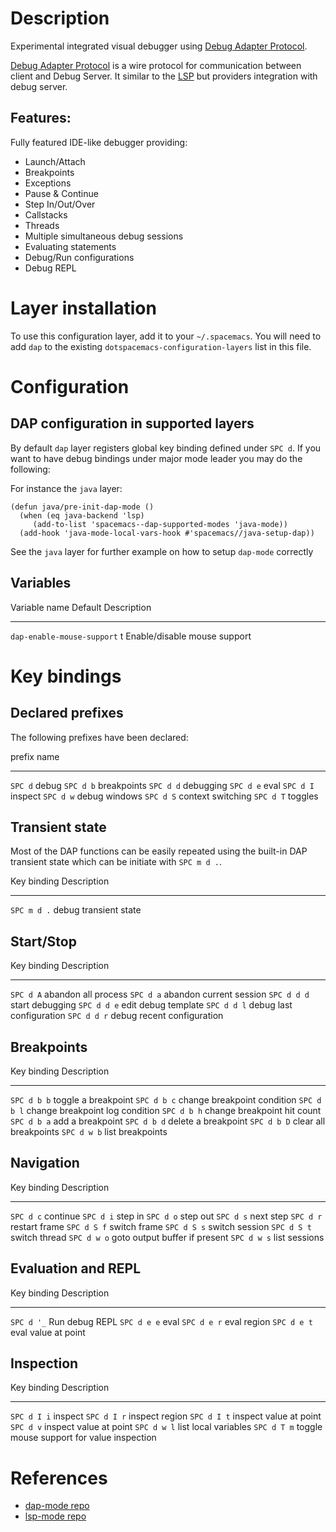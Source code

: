 Description
===========

Experimental integrated visual debugger using [Debug Adapter
Protocol](https://code.visualstudio.com/docs/extensionAPI/api-debugging).

[Debug Adapter
Protocol](https://code.visualstudio.com/docs/extensionAPI/api-debugging)
is a wire protocol for communication between client and Debug Server. It
similar to the
[LSP](https://github.com/Microsoft/language-server-protocol) but
providers integration with debug server.

Features:
---------

Fully featured IDE-like debugger providing:

-   Launch/Attach
-   Breakpoints
-   Exceptions
-   Pause & Continue
-   Step In/Out/Over
-   Callstacks
-   Threads
-   Multiple simultaneous debug sessions
-   Evaluating statements
-   Debug/Run configurations
-   Debug REPL

Layer installation
==================

To use this configuration layer, add it to your `~/.spacemacs`. You will
need to add `dap` to the existing `dotspacemacs-configuration-layers`
list in this file.

Configuration
=============

DAP configuration in supported layers
-------------------------------------

By default `dap` layer registers global key binding defined under
`SPC d`. If you want to have debug bindings under major mode leader you
may do the following:

For instance the `java` layer:

``` {.commonlisp org-language="emacs-lisp"}
(defun java/pre-init-dap-mode ()
  (when (eq java-backend 'lsp)
     (add-to-list 'spacemacs--dap-supported-modes 'java-mode))
  (add-hook 'java-mode-local-vars-hook #'spacemacs//java-setup-dap))
```

See the `java` layer for further example on how to setup `dap-mode`
correctly

Variables
---------

  Variable name                Default   Description
  ---------------------------- --------- ------------------------------
  `dap-enable-mouse-support`   t         Enable/disable mouse support

Key bindings
============

Declared prefixes
-----------------

The following prefixes have been declared:

  prefix      name
  ----------- -------------------
  `SPC d`     debug
  `SPC d b`   breakpoints
  `SPC d d`   debugging
  `SPC d e`   eval
  `SPC d I`   inspect
  `SPC d w`   debug windows
  `SPC d S`   context switching
  `SPC d T`   toggles

Transient state
---------------

Most of the DAP functions can be easily repeated using the built-in DAP
transient state which can be initiate with `SPC m d .`.

  Key binding   Description
  ------------- -----------------------
  `SPC m d .`   debug transient state

Start/Stop
----------

  Key binding   Description
  ------------- ----------------------------
  `SPC d A`     abandon all process
  `SPC d a`     abandon current session
  `SPC d d d`   start debugging
  `SPC d d e`   edit debug template
  `SPC d d l`   debug last configuration
  `SPC d d r`   debug recent configuration

Breakpoints
-----------

  Key binding   Description
  ------------- ---------------------------------
  `SPC d b b`   toggle a breakpoint
  `SPC d b c`   change breakpoint condition
  `SPC d b l`   change breakpoint log condition
  `SPC d b h`   change breakpoint hit count
  `SPC d b a`   add a breakpoint
  `SPC d b d`   delete a breakpoint
  `SPC d b D`   clear all breakpoints
  `SPC d w b`   list breakpoints

Navigation
----------

  Key binding   Description
  ------------- -------------------------------
  `SPC d c`     continue
  `SPC d i`     step in
  `SPC d o`     step out
  `SPC d s`     next step
  `SPC d r`     restart frame
  `SPC d S f`   switch frame
  `SPC d S s`   switch session
  `SPC d S t`   switch thread
  `SPC d w o`   goto output buffer if present
  `SPC d w s`   list sessions

Evaluation and REPL
-------------------

  Key binding   Description
  ------------- ---------------------
  `SPC d '_`    Run debug REPL
  `SPC d e e`   eval
  `SPC d e r`   eval region
  `SPC d e t`   eval value at point

Inspection
----------

  Key binding   Description
  ------------- -------------------------------------------
  `SPC d I i`   inspect
  `SPC d I r`   inspect region
  `SPC d I t`   inspect value at point
  `SPC d v`     inspect value at point
  `SPC d w l`   list local variables
  `SPC d T m`   toggle mouse support for value inspection

References
==========

-   [dap-mode repo](https://github.com/yyoncho/dap-mode)
-   [lsp-mode repo](https://github.com/emacs-lsp/lsp-mode)
